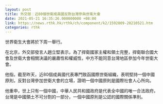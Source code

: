 ```yaml
---
layout: post
title: 外交部：近80個世衛成員國反對台灣參與世衛大會
date: 2021-05-21 16:35:26.000000000 +08:00
link: https://news.rthk.hk/rthk/ch/component/k2/1592009-20210521.htm
categories: rthk
---
```


世界衛生大會將於下周一舉行。

在北京，外交部發言人趙立堅表示，為了捍衛國家主權和領土完整，捍衛聯合國大會及世衛大會相關決議的嚴肅性和權威性，中方不能同意台灣地區參加今年世衛大會。

他指，截至昨天，近80個成員國代表專門致函國際世衛組織，表明堅持一個中國原則，反對台灣參加世衛大會的立場，證明一個中國原則是國際社會人心所向。

他重申，世上只有一個中國，中華人民共和國政府是代表全中國的唯一合法政府，台灣是中國領土不可分割的一部分，一個中國原則是公認的國際關係準則。
